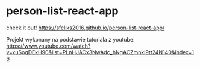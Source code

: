 # person-list-react-app

check it out!
https://sfeliks2016.github.io/person-list-react-app/

Projekt wykonany na podstawie tutoriala z youtube:
https://www.youtube.com/watch?v=xuSoqDEkH90&list=PLnHJACx3NwAdc_hNgACZmnki9tt24N140&index=16

